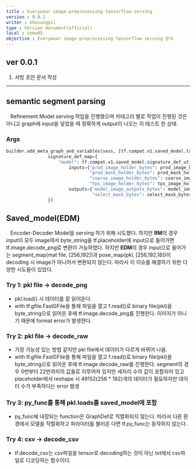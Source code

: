 ```yaml
---
title : Everywear image-preprocessing tensorflow serving
version : 0.0.1
writer : khosungpil
type : Version document(official)
local : soma05
objective : Everywear image-preprocessing tensorflow serving 문서
---
```

## ver 0.0.1 ##
1. 서빙 초안 문서 작성

<hr>

## semantic segment parsing ##
&nbsp;&nbsp; Refinement Model serving 작업을 진행했으며 카테고리 별로 작업이 진행된 것은 아니고 graph에 input을 넣었을 때 정확하게 output이 나오는 지 테스트 한 상태.
### Args ###
~~~python
builder.add_meta_graph_and_variables(sess, [tf.compat.v1.saved_model.tag_constants.SERVING],
                signature_def_map={
                    "model": tf.compat.v1.saved_model.signature_def_utils.predict_signature_def(
                        inputs={"prod_image_holder_bytes": prod_image_holder_bytes,
                                "prod_mask_holder_bytes": prod_mask_holder_bytes,
                                "coarse_image_holder_bytes": coarse_image_holder_bytes,
                                "tps_image_holder_bytes": tps_image_holder_bytes},
                        outputs={"model_image_outputs_bytes": model_image_outputs_bytes,
                                 "select_mask_bytes": select_mask_bytes})
                })
~~~

## Saved_model(EDM) ##
&nbsp;&nbsp; Encoder-Decoder Model을 serving 하기 위해 시도했다. 하지만 **RM**의 경우 input이 모두 image여서 byte_string을 tf.placeholder에 input으로 들어가면 tf.image.decode_png로 변환이 가능하였다. 하지만 **EDM**의 경우 input으로 들어가는 segment_map(mat file, [256,192])과 pose_map(pkl, [256,192,18])이 decoding 시 image가 아니어서 변환되지 않는다. 따라사 이 이슈를 해결하기 위한 다양한 시도들이 있었다.
### Try 1: pkl file -> decode_png ###
* pkl.load() 시 데이터를 잘 읽어온다.
* with tf.gfile.FastGFile을 통해 파일을 열고 f.read()로 binary file(pkl)을 byte_string으로 읽어온 후에 tf.image.decode_png를 진행한다. 이미지가 아니기 때문에 format error가 발생한다.

### Try 2: pkl file -> decode_raw ###
* 가장 가능성 있는 방법 같지만 pkl file에서 데이터가 다르게 바뀌어 나옴.
* with tf.gfile.FastGFile을 통해 파일을 열고 f.read()로 binary file(pkl)을 byte_string으로 읽어온 후에 tf.image.decode_raw를 진행한다. segment의 경우 0번부터 22번까지의 값들로 이루어져 있지만 세자리 수의 값이 포함되어 있고 placeholder에서 reshape 시 49152(256 * 192)개의 데이터가 필요하지만 데이터 수가 부족하다는 error 발생

### Try 3: py_func를 통해 pkl.loads를 saved_model에 포함 ###
* py_func에 내장되는 function은 GraphDef로 직렬화되지 않는다. 따라서 다른 환경에서 모델을 직렬화하고 파라미터를 불러온 다면 tf.py_func는 동작하지 않는다.

### Try 4: csv -> decode_csv ###
* tf.decode_csv는 csv파일을 tensor로 decoding하는 것이 아닌 txt에서 csv파일로 디코딩하는 함수이다.
